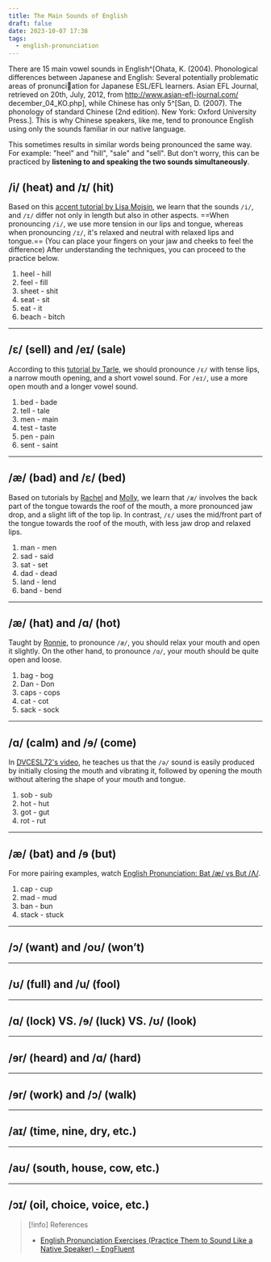 ```yaml
---
title: The Main Sounds of English
draft: false
date: 2023-10-07 17:38
tags:
  - english-pronunciation
---
```


There are 15 main vowel sounds in English^[Ohata, K. (2004). Phonological differences between Japanese and English: Several potentially problematic areas of pronunciation for Japanese ESL/EFL learners. Asian EFL Journal, retrieved on 20th, July, 2012, from http://www.asian-efl-journal.com/ december_04_KO.php], while Chinese has only 5^[San, D. (2007). The phonology of standard Chinese (2nd edition). New York: Oxford University Press.]. This is why Chinese speakers, like me, tend to pronounce English using only the sounds familiar in our native language.

This sometimes results in similar words being pronounced the same way. For example: "heel" and "hill", "sale" and "sell". But don't worry, this can be practiced by **listening to and speaking the two sounds simultaneously**.

## /i/ (heat) and /ɪ/ (hit)
Based on this [accent tutorial by Lisa Mojsin](https://www.youtube.com/watch?v=3dasuQ9u8i0), we learn that the sounds `/i/`, and `/ɪ/` differ not only in length but also in other aspects. ==When pronouncing `/i/`, we use more tension in our lips and tongue, whereas when pronouncing `/ɪ/`, it's relaxed and neutral with relaxed lips and tongue.== (You can place your fingers on your jaw and cheeks to feel the difference) After understanding the techniques, you can proceed to the practice below.
1. heel - hill
2. feel - fill
6. sheet - shit
3. seat - sit
4. eat - it
5. beach - bitch
---
## /ɛ/ (sell) and /eɪ/ (sale)
According to this [tutorial by Tarle](https://www.youtube.com/watch?v=SqN3kGMLwio), we should pronounce `/ɛ/` with tense lips, a narrow mouth opening, and a short vowel sound. For `/eɪ/`, use a more open mouth and a longer vowel sound.
1. bed - bade
2. tell - tale
3. men - main
4. test - taste
5. pen - pain
6. sent - saint
---
## /æ/ (bad) and /ɛ/ (bed)
Based on tutorials by [Rachel](https://www.youtube.com/watch?v=UM9gPzKs1Hg) and [Molly](https://www.youtube.com/watch?v=CNL5BmWQGiI), we learn that `/æ/` involves the back part of the tongue towards the roof of the mouth, a more pronounced jaw drop, and a slight lift of the top lip. In contrast, `/ɛ/` uses the mid/front part of the tongue towards the roof of the mouth, with less jaw drop and relaxed lips.
1. man - men
2. sad - said
3. sat - set
4. dad - dead
5. land - lend
6. band - bend
---
## /æ/ (hat) and /ɑ/ (hot)
Taught by [Ronnie](https://www.youtube.com/watch?v=SMJrIzjnmDM), to pronounce `/æ/`, you should relax your mouth and open it slightly. On the other hand, to pronounce `/ɑ/`, your mouth should be quite open and loose.
1. bag - bog
2. Dan - Don
3. caps - cops
4. cat - cot
5. sack - sock
---
## /ɑ/ (calm) and /ɘ/ (come)
In [DVCESL72's video](https://www.youtube.com/watch?v=f_7GJ34UYVE), he teaches us that the `/ə/` sound is easily produced by initially closing the mouth and vibrating it, followed by opening the mouth without altering the shape of your mouth and tongue.

1. sob - sub
2. hot - hut
3. got - gut
4. rot - rut
---
## **/æ/ (bat) and /ɘ (but)**
For more pairing examples, watch [English Pronunciation: Bat /æ/ vs But /Ʌ/](https://www.youtube.com/watch?v=RtbewuEu9E4).
1. cap - cup
2. mad - mud
3. ban - bun
4. stack - stuck
---
## /ɔ/ (want) and /oʊ/ (won’t)


---
## /ʊ/ (full) and /u/ (fool)

---

## /ɑ/ (lock) VS. /ɘ/ (luck) VS. /ʊ/ (look)

---
## /ɘr/ (heard) and /ɑ/ (hard)

---

## /ɘr/ (work) and /ɔ/ (walk)

---

## /aɪ/ (time, nine, dry, etc.)


---

## /aʊ/ (south, house, cow, etc.)


---

## /ɔɪ/ (oil, choice, voice, etc.)




> [!info] References
> - [English Pronunciation Exercises (Practice Them to Sound Like a Native Speaker) - EngFluent](https://engfluent.com/english-pronunciation-exercises)
